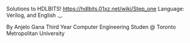 Solutions to HDLBITS!
https://hdlbits.01xz.net/wiki/Step_one
Language: Verilog, and English ._.

By Anjelo Gana
Third Year Computer Engineering Studen @ Toronto Metropolitan University